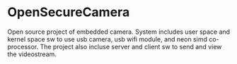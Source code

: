 OpenSecureCamera
================

Open source project of embedded camera. System includes user space and kernel space sw to use usb camera, usb wifi module, and neon simd co-processor. The project also incluse server and client sw to send and view the videostream.
